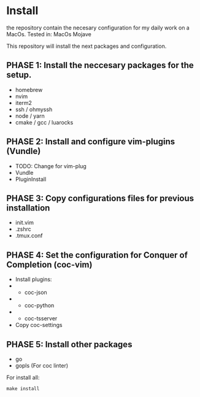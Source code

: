 # Install
the repository contain the necesary configuration for my daily work on a MacOs.
Tested in: MacOs Mojave


This repository will install the next packages and configuration.


## PHASE 1: Install the neccesary packages for the setup.

- homebrew
- nvim
- iterm2
- ssh / ohmyssh
- node / yarn
- cmake / gcc / luarocks

## PHASE 2: Install and configure vim-plugins (Vundle)

- TODO: Change for vim-plug
- Vundle 
- PluginInstall

## PHASE 3: Copy configurations files for previous installation

- init.vim
- .zshrc
- .tmux.conf

## PHASE 4: Set the configuration for Conquer of Completion (coc-vim)

- Install plugins:
- 	- coc-json
- 	- coc-python
- 	- coc-tsserver
- Copy coc-settings

## PHASE 5: Install other packages

- go
- gopls (For coc linter)

For install all:


```
make install
```

